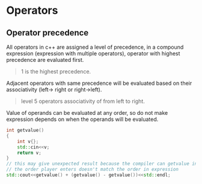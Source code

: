 # Operators
## Operator precedence
All operators in c++ are assigned a level of precedence, in a compound expression (expression with multiple operators), operator with highest precedence are evaluated first.
> 1 is the highest precedence.

Adjacent operators with same precedence will be evaluated based on their associativity (left-> right or right->left).

> level 5 operators associativity of from left to right.

Value of operands can be evaluated at any order, so do not make expression depends on when the operands will be evaluated.
```cpp
int getvalue()
{
	int v{};
	std::cin<<v;
	return v;
}
// this may give unexpected result because the compiler can getvalue in any order
// the order player enters doesn't match the order in expression
std::cout<<getvalue() + (getvalue() - getvalue())<<std::endl;
```
